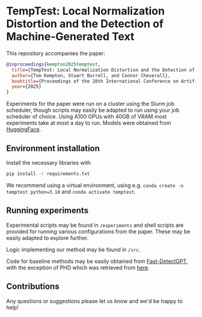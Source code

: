 # TempTest: Local Normalization Distortion and the Detection of Machine-Generated Text

This repository accompanies the paper:

```bibtex
@inproceedings{kempton2025temptest,
  title={TempTest: Local Normalization Distortion and the Detection of Machine-Generated Text},
  author={Tom Kempton, Stuart Burrell, and Connor Cheverall},
  booktitle={Proceedings of the 28th International Conference on Artificial Intelligence and Statistics (AISTATS)},
  year={2025}
}
```

Experiments for the paper were run on a cluster using the Slurm job scheduler, though scripts may easily be adapted to run using your job scheduler of choice.
Using A100 GPUs with 40GB of VRAM most experiments take at most a day to run.
Models were obtained from [HuggingFace](https://huggingface.co/).

## Environment installation

Install the necessary libraries with

```bash
pip install -r requirements.txt
```

We recommend using a virtual environment, using e.g. `conda create -n temptest python=3.10` and `conda activate temptest`.

## Running experiments

Experimental scripts may be found in `/experiments` and shell scripts are provided for running
various configurations from the paper. These may be easily adapted to explore further.

Logic implementing our method may be found in `/src`. 

Code for baseline methods may be easily obtained from [Fast-DetectGPT](https://github.com/baoguangsheng/fast-detect-gpt), with
the exception of PHD which was retrieved from [here](https://www.google.com/url?sa=t&rct=j&q=&esrc=s&source=web&cd=&ved=2ahUKEwi6g_a8vI6JAxUrWEEAHfLAJIYQFnoECBMQAQ&url=https%3A%2F%2Fgithub.com%2FArGintum%2FGPTID&usg=AOvVaw0LNRNQC7uWVm-8tth4jkAn&opi=89978449).

## Contributions
Any questions or suggestions please let us know and we'd be happy to help!

